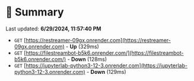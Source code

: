 # 📖 Summary
Last updated: **6/29/2024, 11:57:40 PM**

- `GET` [https://restreamer-09gx.onrender.com](https://restreamer-09gx.onrender.com) - **Up** (329ms)
- `GET` [https://filestreambot-b5k6.onrender.com/](https://filestreambot-b5k6.onrender.com/) - **Down** (128ms)
- `GET` [https://jupyterlab-python3-12-3.onrender.com](https://jupyterlab-python3-12-3.onrender.com) - **Down** (129ms)
